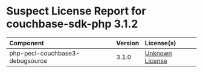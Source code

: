 
Suspect License Report for couchbase-sdk-php 3.1.2
==================================================

|Component|Version|License(s)|
| :--- | :--- | :--- |
|php-pecl-couchbase3-debugsource|3.1.0|[Unknown License](../../license-data/00000000-0010-0000-0000-000000000000.txt)|
